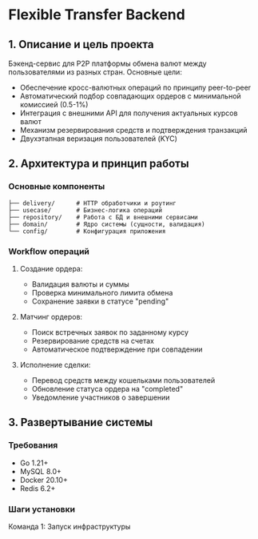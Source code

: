 # Flexible Transfer Backend  

## 1. Описание и цель проекта  
Бэкенд-сервис для P2P платформы обмена валют между пользователями из разных стран. Основные цели:  
- Обеспечение кросс-валютных операций по принципу peer-to-peer  
- Автоматический подбор совпадающих ордеров с минимальной комиссией (0.5-1%)  
- Интеграция с внешними API для получения актуальных курсов валют  
- Механизм резервирования средств и подтверждения транзакций  
- Двухэтапная веризация пользователей (KYC)  

## 2. Архитектура и принцип работы  

### Основные компоненты  
```
├── delivery/      # HTTP обработчики и роутинг  
├── usecase/       # Бизнес-логика операций  
├── repository/    # Работа с БД и внешними сервисами  
├── domain/        # Ядро системы (сущности, валидация)  
└── config/        # Конфигурация приложения  
```

### Workflow операций  
1. Создание ордера:  
   - Валидация валюты и суммы  
   - Проверка минимального лимита обмена  
   - Сохранение заявки в статусе "pending"  

2. Матчинг ордеров:  
   - Поиск встречных заявок по заданному курсу  
   - Резервирование средств на счетах  
   - Автоматическое подтверждение при совпадении  

3. Исполнение сделки:  
   - Перевод средств между кошельками пользователей  
   - Обновление статуса ордера на "completed"  
   - Уведомление участников о завершении  

## 3. Развертывание системы  

### Требования  
- Go 1.21+  
- MySQL 8.0+  
- Docker 20.10+  
- Redis 6.2+  

### Шаги установки  

Команда 1: Запуск инфраструктуры